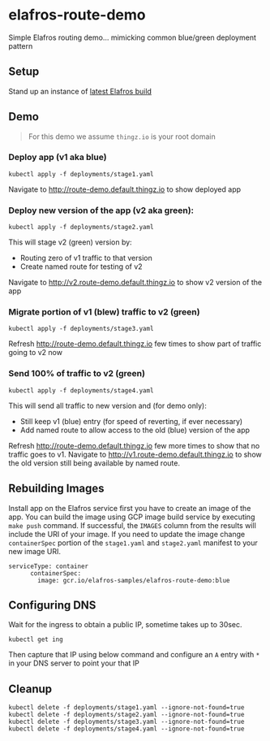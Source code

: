 # elafros-route-demo

Simple Elafros routing demo... mimicking common blue/green deployment pattern 

## Setup 

Stand up an instance of [latest Elafros build](https://github.com/elafros/elafros/blob/master/README.md)

## Demo

> For this demo we assume `thingz.io` is your root domain

### Deploy app (v1 aka blue)

`kubectl apply -f deployments/stage1.yaml`

Navigate to http://route-demo.default.thingz.io to show deployed app

### Deploy new version of the app (v2 aka green):

`kubectl apply -f deployments/stage2.yaml`

This will stage v2 (green) version by:
* Routing zero of v1 traffic to that version 
* Create named route for testing of v2

Navigate to http://v2.route-demo.default.thingz.io to show v2 version of the app 

### Migrate portion of v1 (blew) traffic to v2 (green)

`kubectl apply -f deployments/stage3.yaml`

Refresh http://route-demo.default.thingz.io few times to show part of traffic going to v2 now

### Send 100% of traffic to v2 (green)

`kubectl apply -f deployments/stage4.yaml`

This will send all traffic to new version and (for demo only):

* Still keep v1 (blue) entry (for speed of reverting, if ever necessary)
* Add named route to allow access to the old (blue) version of the app 

Refresh http://route-demo.default.thingz.io few more times to show that no traffic goes to v1. 
Navigate to http://v1.route-demo.default.thingz.io to show the old version still being available by named route. 


## Rebuilding Images 

Install app on the Elafros service first you have to create an image of the app. You can build the image using GCP image build service by executing `make push` command. If successful, the `IMAGES` column from the results will include the URI of your image. If you need to update the image change `containerSpec` portion of the `stage1.yaml` and `stage2.yaml` manifest to your new image URI.

```
serviceType: container
      containerSpec:
        image: gcr.io/elafros-samples/elafros-route-demo:blue
```

## Configuring DNS

Wait for the ingress to obtain a public IP, sometime takes up to 30sec. 

```
kubectl get ing
```

Then capture that IP using below command and configure an `A` entry with `*` in your DNS server to point your that IP

## Cleanup

```
kubectl delete -f deployments/stage1.yaml --ignore-not-found=true
kubectl delete -f deployments/stage2.yaml --ignore-not-found=true
kubectl delete -f deployments/stage3.yaml --ignore-not-found=true
kubectl delete -f deployments/stage4.yaml --ignore-not-found=true
```

